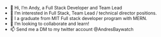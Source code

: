 - 👋 Hi, I’m Andy, a Full Stack Developer and Team Lead
- 👀 I’m interested in Full Stack, Team Lead / technical director positions.
- 🌱 I a graduate from MIT Full stack developer program with MERN.
- 💞️ I’m looking to collaborate and learn!
- 📫 Send me a DM to my twitter account @AndresBaywatch

